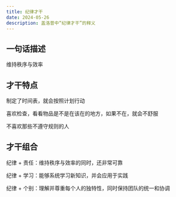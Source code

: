 ```yaml
---
title: 纪律才干
date: 2024-05-26
description: 盖洛普中“纪律才干”的释义
---
```


## 一句话描述

维持秩序与效率

## 才干特点

制定了时间表，就会按照计划行动

喜欢检查，看看物品是不是在该在的地方，如果不在，就会不舒服

不喜欢那些不遵守规则的人

## 才干组合

纪律 + 责任：维持秩序与效率的同时，还非常可靠

纪律 + 学习：能够系统学习新知识，并会应用于实践

纪律 + 个别：理解并尊重每个人的独特性，同时保持团队的统一和协调